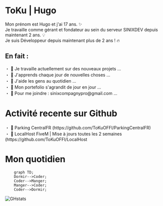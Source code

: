 <h1>ToKu | Hugo</h1>

<p> Mon prénom est Hugo et j'ai 17 ans. ✨ <br> 
Je travaille comme gérant et fondateur au sein du serveur SINIXDEV depuis maintenant 2 ans. 💡 <br> 
Je suis Développeur depuis maintenant plus de 2 ans ! 🔥</p>

<h2> En fait : </h2>

<p> ・ 📡 Je travaille actuellement  sur des nouveaux projets ... <br> 
    ・ 🌱 J'apprends chaque jour de nouvelles choses ... <br>
    ・ 👯 J'aide les gens au quotidien ... <br> 
    ・ 📂 Mon portefolio s'agrandit de jour en jour ... <br>
    ・ 💎 Pour me joindre : sinixcompagnypro@gmail.com ... 
  </p>
  
 <h1> Activité recente sur Github </h1>
 
<p> ・ 🚗 Parking CentralFR (https://github.com/ToKuOFFI/ParkingCentralFR) <br> 
    ・ 🚀 LocalHost FiveM | Mise à jours toutes les 2 semaines (https://github.com/ToKuOFFI/LocalHost <br>
  </p>

<h1> Mon quotidien </h1>

```mermaid 
    graph TD;
    Dormir-->Coder;
    Coder-->Manger;
    Manger-->Coder;
    Coder-->Dormir;
```

![GHstats](https://github-readme-stats.vercel.app/api?username=ToKuOFFI&show_icons=true)
